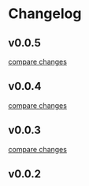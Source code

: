 # Changelog


## v0.0.5

[compare changes](https://github.com/sumihiro3/nuxt-liff/compare/v0.0.4...v0.0.5)

## v0.0.4

[compare changes](https://github.com/sumihiro3/nuxt-liff/compare/v0.0.3...v0.0.4)

## v0.0.3

[compare changes](https://github.com/sumihiro3/nuxt-liff/compare/v0.0.2...v0.0.3)

## v0.0.2

